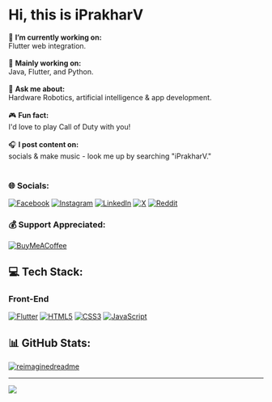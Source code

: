 #  Hi, this is iPrakharV
🔭 **I’m currently working on:**  <br> Flutter web integration.<br><br>
💬 **Mainly working on:**<br> Java, Flutter, and Python.<br><br>
🤖 **Ask me about:**<br> Hardware Robotics, artificial intelligence & app development.<br><br>
🎮 **Fun fact:** <br>I'd love to play Call of Duty with you!<br><br>
🎧 **I post content on:**<br> socials & make music - look me up by searching "iPrakharV."<br><br>




### 🌐 Socials:
[![Facebook](https://img.shields.io/badge/Facebook-%231877F2.svg?style=for-the-badge&logo=Facebook&logoColor=white)](https://facebook.com/iprakharv) 
[![Instagram](https://img.shields.io/badge/Instagram-%23E4405F.svg?style=for-the-badge&logo=Instagram&logoColor=white)](https://instagram.com/iprakharv) 
[![LinkedIn](https://img.shields.io/badge/LinkedIn-%230077B5.svg?style=for-the-badge&logo=linkedin&logoColor=white)](https://linkedin.com/in/iprakharv) 
[![X](https://img.shields.io/badge/X-black.svg?style=for-the-badge&logo=X&logoColor=white)](https://x.com/iprakharv) 
[![Reddit](https://img.shields.io/badge/Reddit-%23FF4500.svg?style=for-the-badge&logo=Reddit&logoColor=white)](https://reddit.com/user/iprakharv)

### 💰 Support Appreciated:
  [![BuyMeACoffee](https://img.shields.io/badge/Buy%20Me%20a%20Coffee-ffdd00?style=for-the-badge&logo=buy-me-a-coffee&logoColor=black)](https://buymeacoffee.com/iprakharv) 

## 💻 Tech Stack:

### Front-End
[![Flutter](https://img.shields.io/badge/Flutter-%2302569B.svg?style=for-the-badge&logo=Flutter&logoColor=white)](https://flutter.dev/)
[![HTML5](https://img.shields.io/badge/html5-%23E34F26.svg?style=for-the-badge&logo=html5&logoColor=white)](https://developer.mozilla.org/en-US/docs/Web/HTML)
[![CSS3](https://img.shields.io/badge/css3-%231572B6.svg?style=for-the-badge&logo=css3&logoColor=white)](https://css3.com/)
[![JavaScript](https://img.shields.io/badge/javascript-%23323330.svg?style=for-the-badge&logo=javascript&logoColor=%23F7DF1E)](https://developer.mozilla.org/en-US/docs/Web/JavaScript)

<!-- 
![C](https://img.shields.io/badge/c-%2300599C.svg?style=for-the-badge&logo=c&logoColor=white) ![C++](https://img.shields.io/badge/c++-%2300599C.svg?style=for-the-badge&logo=c%2B%2B&logoColor=white) ![Dart](https://img.shields.io/badge/dart-%230175C2.svg?style=for-the-badge&logo=dart&logoColor=white) ![CSS3](https://img.shields.io/badge/css3-%231572B6.svg?style=for-the-badge&logo=css3&logoColor=white) ![HTML5](https://img.shields.io/badge/html5-%23E34F26.svg?style=for-the-badge&logo=html5&logoColor=white) ![Java](https://img.shields.io/badge/java-%23ED8B00.svg?style=for-the-badge&logo=openjdk&logoColor=white) ![LaTeX](https://img.shields.io/badge/latex-%23008080.svg?style=for-the-badge&logo=latex&logoColor=white) ![Kotlin](https://img.shields.io/badge/kotlin-%237F52FF.svg?style=for-the-badge&logo=kotlin&logoColor=white) ![JavaScript](https://img.shields.io/badge/javascript-%23323330.svg?style=for-the-badge&logo=javascript&logoColor=%23F7DF1E) ![Python](https://img.shields.io/badge/python-3670A0?style=for-the-badge&logo=python&logoColor=ffdd54) ![Netlify](https://img.shields.io/badge/netlify-%23000000.svg?style=for-the-badge&logo=netlify&logoColor=#00C7B7) ![Flutter](https://img.shields.io/badge/Flutter-%2302569B.svg?style=for-the-badge&logo=Flutter&logoColor=white) ![OpenCV](https://img.shields.io/badge/opencv-%23white.svg?style=for-the-badge&logo=opencv&logoColor=white) ![Firebase](https://img.shields.io/badge/Firebase-039BE5?style=for-the-badge&logo=Firebase&logoColor=white) ![Adobe](https://img.shields.io/badge/adobe-%23FF0000.svg?style=for-the-badge&logo=adobe&logoColor=white) ![Adobe After Effects](https://img.shields.io/badge/Adobe%20After%20Effects-9999FF.svg?style=for-the-badge&logo=Adobe%20After%20Effects&logoColor=white) [![Adobe Photoshop](https://img.shields.io/badge/adobe%20photoshop-%2331A8FF.svg?style=for-the-badge&logo=adobe%20photoshop&logoColor=white)](https://www.adobe.com/products/photoshop.html)
[![Adobe Lightroom Classic](https://img.shields.io/badge/Adobe%20Lightroom%20Classic-31A8FF.svg?style=for-the-badge&logo=Adobe%20Lightroom%20Classic&logoColor=white)](https://www.adobe.com/in/products/photoshop-lightroom-classic.html)![Adobe Lightroom](https://img.shields.io/badge/Adobe%20Lightroom-31A8FF.svg?style=for-the-badge&logo=Adobe%20Lightroom&logoColor=white) ![Blender](https://img.shields.io/badge/blender-%23F5792A.svg?style=for-the-badge&logo=blender&logoColor=white) ![Canva](https://img.shields.io/badge/Canva-%2300C4CC.svg?style=for-the-badge&logo=Canva&logoColor=white) ![Figma](https://img.shields.io/badge/figma-%23F24E1E.svg?style=for-the-badge&logo=figma&logoColor=white)[![Notion](https://img.shields.io/badge/Notion-%23000000.svg?style=for-the-badge&logo=notion&logoColor=white)](https://www.notion.so/) ![Adobe Premiere Pro](https://img.shields.io/badge/Adobe%20Premiere%20Pro-9999FF.svg?style=for-the-badge&logo=Adobe%20Premiere%20Pro&logoColor=white) ![NumPy](https://img.shields.io/badge/numpy-%23013243.svg?style=for-the-badge&logo=numpy&logoColor=white) ![PyTorch](https://img.shields.io/badge/PyTorch-%23EE4C2C.svg?style=for-the-badge&logo=PyTorch&logoColor=white) ![Raspberry Pi](https://img.shields.io/badge/-RaspberryPi-C51A4A?style=for-the-badge&logo=Raspberry-Pi)[![Google Cloud](https://img.shields.io/badge/GoogleCloud-%234285F4.svg?style=for-the-badge&logo=google-cloud&logoColor=white)](https://cloud.google.com/) ![GithubPages](https://img.shields.io/badge/github%20pages-121013?style=for-the-badge&logo=github&logoColor=white) ![Arduino](https://img.shields.io/badge/-Arduino-00979D?style=for-the-badge&logo=Arduino&logoColor=white) -->


## 📊 GitHub Stats:
<!-- ![](https://github-readme-stats.vercel.app/api?username=iprakharv&theme=dark&hide_border=false&include_all_commits=false&count_private=true)<br/>
![](https://github-readme-streak-stats.herokuapp.com/?user=iprakharv&theme=dark&hide_border=false)<br/>
![](https://github-readme-stats.vercel.app/api/top-langs/?username=iprakharv&theme=dark&hide_border=false&include_all_commits=false&count_private=true&layout=compact) -->

[![reimaginedreadme](https://myreadme.vercel.app/api/embed/iprakharv?panels=userstatistics,toprepositories,toplanguages,commitgraph)](https://boulderbugle.com/reimaginedreadme-D76PMmZg)
<!-- ## 🏆 GitHub Trophies
![](https://github-profile-trophy.vercel.app/?username=iprakharv&theme=radical&no-frame=false&no-bg=false&margin-w=4) -->

<!-- ### 🔝 Top Contributed Repo
![](https://github-contributor-stats.vercel.app/api?username=iprakharv&limit=5&theme=tokyonight&combine_all_yearly_contributions=true) -->

---

  

  
[![](https://visitcount.itsvg.in/api?id=iPrakharV&label=Profile%20Views&color=0&pretty=true)](https://visitcount.itsvg.in)
